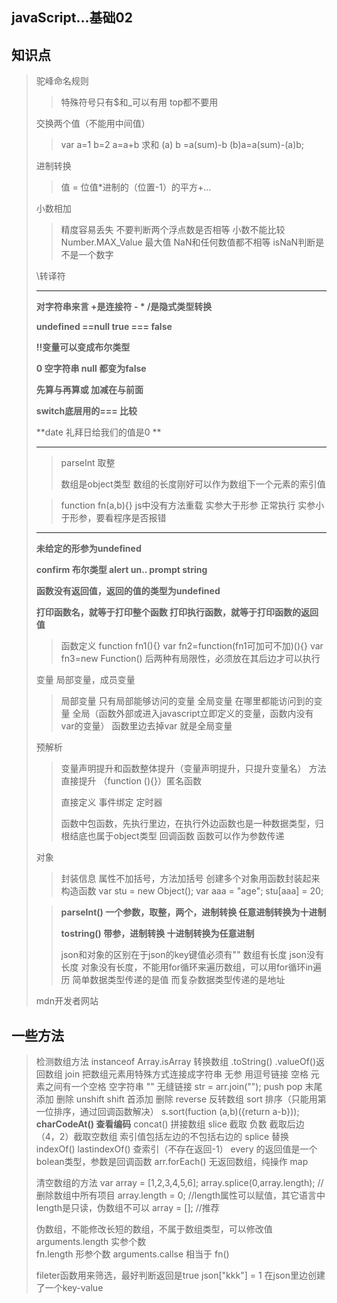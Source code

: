## javaScript...基础02

## 知识点

> 驼峰命名规则
>
> > 特殊符号只有$和_可以有用
> > top都不要用
>
> 交换两个值（不能用中间值）
>
> > var a=1 b=2   a=a+b
> > 求和 (a) b =a(sum)-b  (b)a=a(sum)-(a)b;
>
> 进制转换 
>
> > 值 = 位值*进制的（位置-1）的平方+...
>
> 小数相加  
>
> > 精度容易丢失 不要判断两个浮点数是否相等  小数不能比较
> > Number.MAX_Value 最大值
> > NaN和任何数值都不相等
> > isNaN判断是不是一个数字
>
> \转译符
>
> ****
>
> **对字符串来言 +是连接符 - * /是隐式类型转换**
>
> **undefined ==null true   === false**
>
> **!!变量可以变成布尔类型**
>
> **0 空字符串 null 都变为false**
>
> **先算与再算或  加减在与前面**
>
> **switch底层用的=== 比较**
>
> **date 礼拜日给我们的值是0 **
>
> ****
>
> > parseInt 取整
> >
> > 数组是object类型
> > 数组的长度刚好可以作为数组下一个元素的索引值
>
> > function fn(a,b){}
> > js中没有方法重载
> > 实参大于形参 正常执行
> > 实参小于形参，要看程序是否报错
>
> ****
>
> **未给定的形参为undefined**
>
> **confirm 布尔类型  alert un.. prompt string**
>
> **函数没有返回值，返回的值的类型为undefined**
>
> **打印函数名，就等于打印整个函数
> 打印执行函数，就等于打印函数的返回值**
>
> > 函数定义
> > function fn1(){}
> > var fn2=function(fn1可加可不加)(){}
> > var fn3=new Function()
> > 后两种有局限性，必须放在其后边才可以执行
>
> 变量 局部变量，成员变量
>
> > 局部变量 只有局部能够访问的变量
> > 全局变量 在哪里都能访问到的变量
> > 全局（函数外部或进入javascript立即定义的变量，函数内没有var的变量）
> > 函数里边去掉var 就是全局变量
>
> 预解析
>
> > 变量声明提升和函数整体提升（变量声明提升，只提升变量名） 方法直接提升
> >  （function (){}）匿名函数
> >
> > 直接定义  事件绑定  定时器
> >
> > 函数中包函数，先执行里边，在执行外边函数也是一种数据类型，归根结底也属于object类型
> > 回调函数
> > 函数可以作为参数传递
>
> 对象
>
> > 封装信息
> > 属性不加括号，方法加括号
> > 创建多个对象用函数封装起来
> > 构造函数
> > var stu = new Object();
> > var aaa = "age";
> > stu[aaa] = 20;
>
> > **parseInt() 一个参数，取整，两个，进制转换
> > 任意进制转换为十进制**
> >
> > **tostring() 带参，进制转换 
> > 十进制转换为任意进制**
> >
> > json和对象的区别在于json的key键值必须有""
> > 数组有长度 json没有长度
> > 对象没有长度，不能用for循环来遍历数组，可以用for循环in遍历
> > 简单数据类型传递的是值
> > 而复杂数据类型传递的是地址
>
> mdn开发者网站

## 一些方法

> 检测数组方法 instanceof   Array.isArray
> 转换数组   .toString()   .valueOf()返回数组
> join  把数组元素用特殊方式连接成字符串
> 无参 用逗号链接   空格 元素之间有一个空格
> 空字符串 "" 无缝链接  str = arr.join("");
> push  pop  末尾添加 删除
> unshift shift 首添加 删除
> reverse 反转数组   sort 排序（只能用第一位排序，通过回调函数解决）
> s.sort(fuction (a,b)({return a-b}));
> **charCodeAt()  查看编码**
> concat()  拼接数组
> slice  截取 负数 截取后边  （4，2）截取空数组
> 索引值包括左边的不包括右边的
> splice 替换
> indexOf() lastindexOf() 查索引（不存在返回-1）
> every 的返回值是一个bolean类型，参数是回调函数
> arr.forEach() 无返回数组，纯操作
> map 
>
> 清空数组的方法
> var array = [1,2,3,4,5,6];
> 	array.splice(0,array.length); //删除数组中所有项目 
> 	array.length = 0; //length属性可以赋值，其它语言中length是只读，伪数组不可以
> 	array = [];  //推荐
>
> 伪数组，不能修改长短的数组，不属于数组类型，可以修改值  arguments.length  实参个数  
> fn.length   形参个数
> arguments.callse  相当于 fn()
>
> fileter函数用来筛选，最好判断返回是true
> json["kkk"] = 1 在json里边创建了一个key-value

